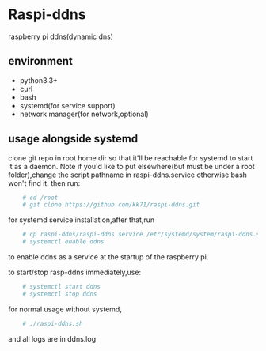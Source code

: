 Raspi-ddns
===============

raspberry pi ddns(dynamic dns)

## environment
* python3.3+
* curl
* bash
* systemd(for service support)
* network manager(for network,optional)


## usage alongside systemd

clone git repo in root home dir so that it\'ll be reachable for systemd to start it as a daemon. Note if you'd like to put elsewhere(but must be under a root folder),change the script pathname in raspi-ddns.service otherwise bash won't find it.
then run:
```bash
    # cd /root
    # git clone https://github.com/kk71/raspi-ddns.git
```

for systemd service installation,after that,run
```bash
    # cp raspi-ddns/raspi-ddns.service /etc/systemd/system/raspi-ddns.service 
    # systemctl enable ddns
```
to enable ddns as a service at the startup of the raspberry pi.

to start/stop rasp-ddns immediately,use:
```bash
    # systemctl start ddns
    # systemctl stop ddns
```

for normal usage without systemd,
```bash
    # ./raspi-ddns.sh
```
and all logs are in ddns.log
